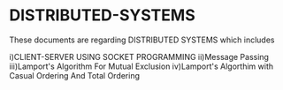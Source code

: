 # DISTRIBUTED-SYSTEMS

These documents are regarding DISTRIBUTED SYSTEMS which includes

i)CLIENT-SERVER USING SOCKET PROGRAMMING
ii)Message Passing
iii)Lamport's Algorithm For Mutual Exclusion
iv)Lamport's Algorthim with Casual Ordering And Total Ordering

